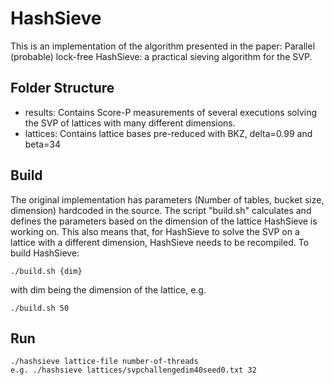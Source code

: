 # HashSieve
This is an implementation of the algorithm presented in the paper: Parallel (probable) lock-free HashSieve: a practical sieving algorithm for the SVP.

## Folder Structure
* results: Contains Score-P measurements of several executions solving the SVP of lattices with many different dimensions.
* lattices: Contains lattice bases pre-reduced with BKZ, delta=0.99 and beta=34

## Build
The original implementation has parameters (Number of tables, bucket size, dimension) hardcoded in the source.
The script "build.sh" calculates and defines the parameters based on the dimension of the lattice HashSieve is working on.
This also means that, for HashSieve to solve the SVP on a lattice with a different dimension, HashSieve needs to be recompiled.
To build HashSieve:

	./build.sh {dim}

with dim being the dimension of the lattice, e.g.

	./build.sh 50

## Run
	./hashsieve lattice-file number-of-threads
	e.g. ./hashsieve lattices/svpchallengedim40seed0.txt 32
